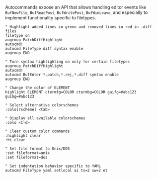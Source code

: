 Autocommands expose an API that allows handling editor events like `BufNewFile`, `BufReadPost`, `BufWritePost`, `BufWinLeave`, and especially to implement functionality specific to filetypes.



```vim
" Highlight added lines in green and removed lines in red in .diff files
filetype on
augroup PatchDiffHighlight
autocmd!
autocmd FileType diff syntax enable
augroup END
```

```vim
" Turn syntax highlighting on only for certain filetypes
augroup PatchDiffHighlight
autocmd!
autocmd BufEnter *.patch,*.rej,*.diff syntax enable
augroup END
```

```vim title="Color"
" Change the color of ELEMENT
highlight ELEMENT ctermfg=COLOR ctermbg=COLOR guifg=#abc123 guibg=#abc123

" Select alternative colorschemes
:colo[rscheme] <tab>

" Display all available colorschemes
:colo <C-d>

" Clear custom color commands
:highlight clear
:hi clear
```

```vim
" Set file format to Unix/DOS
:set fileformat=unix
:set fileformat=dos
```

```vim
" Set indentation behavior specific to YAML
autocmd FileType yaml setlocal ai ts=2 sw=2 et
```
